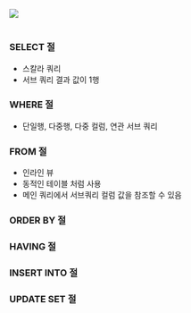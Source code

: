 ![](https://t1.daumcdn.net/cfile/tistory/2623B333576CC00037)


# 
### SELECT 절
- 스칼라 쿼리
- 서브 쿼리 결과 값이 1행
### WHERE 절
- 단일행, 다중행, 다중 컬럼, 연관 서브 쿼리
### FROM 절
- 인라인 뷰 
- 동적인 테이블 처럼 사용
- 메인 쿼리에서 서브쿼리 컬럼 값을 참조할 수 있음
### ORDER BY 절
### HAVING 절
### INSERT INTO 절
### UPDATE SET 절
